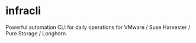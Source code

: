 # infracli
Powerful automation CLI for daily operations for VMware / Suse Harvester / Pure Storage / Longhorn
